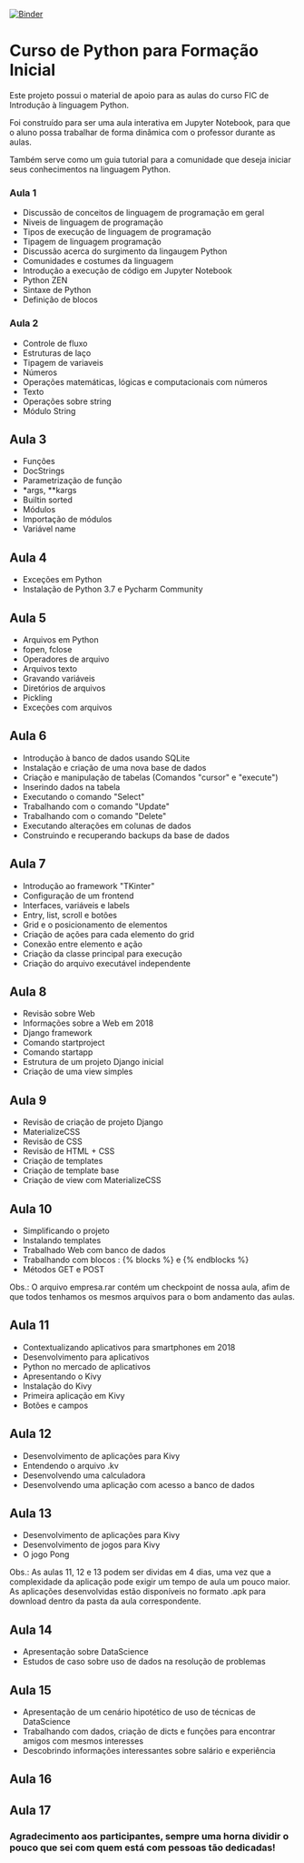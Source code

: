 [![Binder](https://mybinder.org/badge.svg)](https://mybinder.org/v2/gh/luizsfer/ficpython/master)

# Curso de Python para Formação Inicial

Este projeto possui o material de apoio para as aulas do curso FIC de Introdução à linguagem Python.

Foi construído para ser uma aula interativa em Jupyter Notebook, para que o aluno possa trabalhar de forma dinâmica com o professor durante as aulas.

Também serve como um guia tutorial para a comunidade que deseja iniciar seus conhecimentos na linguagem Python.

### Aula 1
- Discussão de conceitos de linguagem de programação em geral
- Niveis de linguagem de programação
- Tipos de execução de linguagem de programação
- Tipagem de linguagem programação
- Discussão acerca do surgimento da lingaugem Python
- Comunidades e costumes da linguagem
- Introdução a execução de código em Jupyter Notebook
- Python ZEN
- Sintaxe de Python
- Definição de blocos

### Aula 2
- Controle de fluxo 
- Estruturas de laço
- Tipagem de variaveis
- Números
- Operações matemáticas, lógicas e computacionais com números
- Texto
- Operações sobre string
- Módulo String

## Aula 3
- Funções
- DocStrings
- Parametrização de função
- \*args, \**kargs
- Builtin sorted
- Módulos
- Importação de módulos
- Variável name

## Aula 4
- Exceções em Python
- Instalação de Python 3.7 e Pycharm Community

## Aula 5
- Arquivos em Python
- fopen, fclose
- Operadores de arquivo
- Arquivos texto
- Gravando variáveis
- Diretórios de arquivos
- Pickling
- Exceções com arquivos

## Aula 6
- Introdução à banco de dados usando SQLite
- Instalação e criação de uma nova base de dados
- Criação e manipulação de tabelas (Comandos "cursor" e "execute")
- Inserindo dados na tabela
- Executando o comando "Select"
- Trabalhando com o comando "Update"
- Trabalhando com o comando "Delete"
- Executando alterações em colunas de dados
- Construindo e recuperando backups da base de dados

## Aula 7
- Introdução ao framework "TKinter"
- Configuração de um frontend
- Interfaces, variáveis e labels
- Entry, list, scroll e botões
- Grid e o posicionamento de elementos
- Criação de ações para cada elemento do grid
- Conexão entre elemento e ação
- Criação da classe principal para execução
- Criação do arquivo executável independente

## Aula 8 
- Revisão sobre Web
- Informações sobre a Web em 2018
- Django framework
- Comando startproject
- Comando startapp
- Estrutura de um projeto Django inicial 
- Criação de uma view simples

## Aula 9
- Revisão de criação de projeto Django
- MaterializeCSS
- Revisão de CSS
- Revisão de HTML + CSS
- Criação de templates 
- Criação de template base
- Criação de view com MaterializeCSS


## Aula 10
- Simplificando o projeto
- Instalando templates 
- Trabalhado Web com banco de dados
- Trabalhando com blocos : {% blocks %} e {% endblocks %}
- Métodos GET e POST

Obs.: O arquivo empresa.rar contém um checkpoint de nossa aula, afim de que todos tenhamos os mesmos arquivos para o bom andamento das aulas.

## Aula 11 
- Contextualizando aplicativos para smartphones em 2018
- Desenvolvimento para aplicativos
- Python no mercado de aplicativos
- Apresentando o Kivy
- Instalação do Kivy
- Primeira aplicação em Kivy
- Botões e campos

## Aula 12
- Desenvolvimento de aplicações para Kivy
- Entendendo o arquivo .kv
- Desenvolvendo uma calculadora
- Desenvolvendo uma aplicação com acesso a banco de dados

## Aula 13
- Desenvolvimento de aplicações para Kivy
- Desenvolvimento de jogos para Kivy
- O jogo Pong

Obs.: As aulas 11, 12 e 13 podem ser dividas em 4 dias, uma vez que a complexidade da aplicação pode exigir um tempo de aula um pouco maior. As aplicações desenvolvidas estão disponíveis no formato .apk para download dentro da pasta da aula correspondente.

## Aula 14
- Apresentação sobre DataScience
- Estudos de caso sobre uso de dados na resolução de problemas

## Aula 15
- Apresentação de um cenário hipotético de uso de técnicas de DataScience
- Trabalhando com dados, criação de dicts e funções para encontrar amigos com mesmos interesses
- Descobrindo informações interessantes sobre salário e experiência

## Aula 16

## Aula 17

### Agradecimento aos participantes, sempre uma horna dividir o pouco que sei com quem está com pessoas tão dedicadas!
